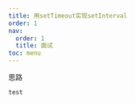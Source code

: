 ```yaml
---
title: 用setTimeout实现setInterval
order: 1
nav:
  order: 1
  title: 面试
toc: menu
---
```


思路

```
test
```
